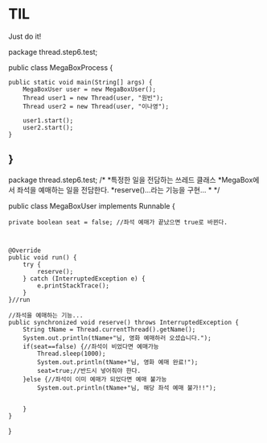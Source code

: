 # TIL
Just do it!


package thread.step6.test;

public class MegaBoxProcess {

	public static void main(String[] args) {
		MegaBoxUser user = new MegaBoxUser();
		Thread user1 = new Thread(user, "원빈");
		Thread user2 = new Thread(user, "이나영");
		
		user1.start();
		user2.start();
	}

}
---------------------------------

package thread.step6.test;
/*
 *특정한 일을 전담하는 쓰레드 클래스
 *MegaBox에서 좌석을 예매하는 일을 전담한다.
 *reserve()...라는 기능을 구현...
 *
 */

public class MegaBoxUser implements Runnable {

	private boolean seat = false; //좌석 예매가 끝났으면 true로 바뀐다.
	
	
	
	@Override
	public void run() {
		try {
			reserve();
		} catch (InterruptedException e) {
			e.printStackTrace();
		}
	}//run
	
	//좌석을 예매하는 기능...
	public synchronized void reserve() throws InterruptedException {
		String tName = Thread.currentThread().getName();
		System.out.println(tName+"님, 영화 예매하러 오셨습니다.");
		if(seat==false) {//좌석이 비었다면 예매가능
			Thread.sleep(1000);
			System.out.println(tName+"님, 영화 예매 완료!");
			seat=true;//반드시 넣어줘야 한다.
		}else {//좌석이 이미 예매가 되었다면 예매 불가능
			System.out.println(tName+"님, 해당 좌석 예매 불가!!");
			
			
		}
	}
}
